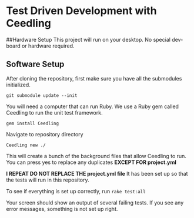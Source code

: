 # Test Driven Development with Ceedling

##Hardware Setup
This project will run on your desktop. No special dev-board
or hardware required.

## Software Setup
After cloning the repository, first make sure you have all the
submodules initialized.

`git submodule update --init`

You will need a computer that can run Ruby. We use a Ruby gem
called Ceedling to run the unit test framework.

`gem install Ceedling`

Navigate to repository directory

`Ceedling new ./`

This will create a bunch of the background files that allow
Ceedling to run. You can press yes to replace any duplicates
**EXCEPT FOR project.yml**

**I REPEAT DO NOT REPLACE THE project.yml file**
It has been set up so that the tests will run in this repository.

To see if everything is set up correctly, run
`rake test:all`

Your screen should show an output of several failing tests. If
you see any error messages, something is not set up right.
